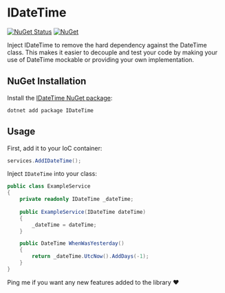 # IDateTime

[![NuGet Status](https://img.shields.io/nuget/v/IDateTime.svg)](https://www.nuget.org/packages/IDateTime)
[![NuGet](https://img.shields.io/nuget/dt/IDateTime.svg)](https://www.nuget.org/packages/IDateTime)

Inject IDateTime to remove the hard dependency against the DateTime class. This makes it easier to decouple and test your code by making your use of DateTime mockable or providing your own implementation.

## NuGet Installation

Install the [IDateTime NuGet package](https://nuget.org/packages/IDateTime):

```.NET CLI
dotnet add package IDateTime
```

## Usage

First, add it to your IoC container:
```C#
services.AddIDateTime();
```

Inject `IDateTime` into your class:
```C#
public class ExampleService
{
    private readonly IDateTime _dateTime;
    
    public ExampleService(IDateTime dateTime)
    {
        _dateTime = dateTime;
    }

    public DateTime WhenWasYesterday()
    {
        return _dateTime.UtcNow().AddDays(-1);
    }
}
```

Ping me if you want any new features added to the library ❤️
